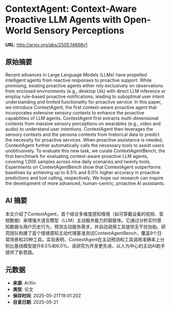 # ContextAgent: Context-Aware Proactive LLM Agents with Open-World Sensory Perceptions

**URL**: http://arxiv.org/abs/2505.14668v1

## 原始摘要

Recent advances in Large Language Models (LLMs) have propelled intelligent
agents from reactive responses to proactive support. While promising, existing
proactive agents either rely exclusively on observations from enclosed
environments (e.g., desktop UIs) with direct LLM inference or employ rule-based
proactive notifications, leading to suboptimal user intent understanding and
limited functionality for proactive service. In this paper, we introduce
ContextAgent, the first context-aware proactive agent that incorporates
extensive sensory contexts to enhance the proactive capabilities of LLM agents.
ContextAgent first extracts multi-dimensional contexts from massive sensory
perceptions on wearables (e.g., video and audio) to understand user intentions.
ContextAgent then leverages the sensory contexts and the persona contexts from
historical data to predict the necessity for proactive services. When proactive
assistance is needed, ContextAgent further automatically calls the necessary
tools to assist users unobtrusively. To evaluate this new task, we curate
ContextAgentBench, the first benchmark for evaluating context-aware proactive
LLM agents, covering 1,000 samples across nine daily scenarios and twenty
tools. Experiments on ContextAgentBench show that ContextAgent outperforms
baselines by achieving up to 8.5% and 6.0% higher accuracy in proactive
predictions and tool calling, respectively. We hope our research can inspire
the development of more advanced, human-centric, proactive AI assistants.


## AI 摘要

本文介绍了ContextAgent，首个结合多维度感知情境（如可穿戴设备的视频、音频数据）来增强大语言模型（LLM）主动服务能力的智能体。它通过分析实时感知数据与用户历史行为，预测主动服务需求，并自动调用工具提供无干扰协助。研究团队构建了首个情境感知主动代理基准测试ContextAgentBench，覆盖9个日常场景和20种工具。实验表明，ContextAgent在主动预测和工具调用准确率上分别比基线模型提升8.5%和6.0%。该研究为开发更先进、以人为中心的主动AI助手提供了新思路。

## 元数据

- **来源**: ArXiv
- **类型**: 论文
- **保存时间**: 2025-05-21T19:01:20Z
- **目录日期**: 2025-05-21
